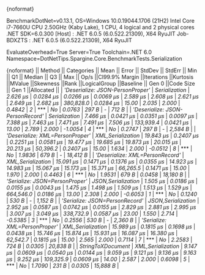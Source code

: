 {noformat}

BenchmarkDotNet=v0.13.1, OS=Windows 10.0.19044.1706 (21H2)
Intel Core i7-7660U CPU 2.50GHz (Kaby Lake), 1 CPU, 4 logical and 2 physical cores
.NET SDK=6.0.300
  [Host]     : .NET 6.0.5 (6.0.522.21309), X64 RyuJIT
  Job-BDXZTS : .NET 6.0.5 (6.0.522.21309), X64 RyuJIT

EvaluateOverhead=True  Server=True  Toolchain=.NET 6.0  
Namespace=DotNetTips.Spargine.Core.BenchmarkTests.Serialization  

{noformat}
||                          Method ||        Categories ||     Mean ||    Error ||   StdDev ||   StdErr ||      Min ||       Q1 ||   Median ||       Q3 ||      Max ||     Op/s ||CI99.9% Margin ||Iterations ||Kurtosis ||MValue ||Skewness ||Rank ||LogicalGroup ||Baseline || Gen 0 ||Code Size || Gen 1 ||Allocated ||
| *'Deserialize: JSON-PersonProper'* |      *Serialization* |  *2.626 μs* | *0.0284 μs* | *0.0266 μs* | *0.0069 μs* |  *2.589 μs* |  *2.608 μs* |  *2.621 μs* |  *2.649 μs* |  *2.682 μs* | *380,828.0* |      *0.0284 μs* |      *15.00* |    *2.035* |  *2.000* |   *0.4842* |    *2* |            *** |       *No* | *0.0763* |     *297 B* |      *-* |     *712 B* |
| *'Deserialize: JSON-PersonRecord'* |      *Serialization* |  *7.466 μs* | *0.0421 μs* | *0.0351 μs* | *0.0097 μs* |  *7.388 μs* |  *7.463 μs* |  *7.471 μs* |  *7.491 μs* |  *7.506 μs* | *133,939.4* |      *0.0421 μs* |      *13.00* |    *2.789* |  *2.000* |  *-1.0054* |    *4* |            *** |       *No* | *0.2747* |     *297 B* |      *-* |   *2,584 B* |
|  *'Deserialize: XML=PersonProper'* |  *XML,Serialization* | *19.843 μs* | *0.2407 μs* | *0.2251 μs* | *0.0581 μs* | *19.477 μs* | *19.685 μs* | *19.873 μs* | *20.015 μs* | *20.213 μs* |  *50,396.2* |      *0.2407 μs* |      *15.00* |    *1.634* |  *2.000* |  *-0.0512* |    *8* |            *** |       *No* | *1.9836* |     *679 B* |      *-* |  *18,412 B* |
|  *'Deserialize: XML=PersonRecord'* |  *XML,Serialization* | *15.091 μs* | *0.1471 μs* | *0.1376 μs* | *0.0355 μs* | *14.923 μs* | *14.983 μs* | *15.067 μs* | *15.173 μs* | *15.371 μs* |  *66,265.5* |      *0.1471 μs* |      *15.00* |    *1.970* |  *2.000* |   *0.4463* |    *6* |            *** |       *No* | *1.9531* |     *679 B* | *0.0458* |  *18,180 B* |
|   *'Serialize: JSON=PersonProper'* | *JSON,Serialization* |  *1.505 μs* | *0.0186 μs* | *0.0155 μs* | *0.0043 μs* |  *1.475 μs* |  *1.498 μs* |  *1.509 μs* |  *1.513 μs* |  *1.529 μs* | *664,546.0* |      *0.0186 μs* |      *13.00* |    *2.308* |  *2.000* |  *-0.6053* |    *1* |            *** |       *No* | *0.1240* |     *530 B* |      *-* |   *1,152 B* |
|   *'Serialize: JSON=PersonRecord'* | *JSON,Serialization* |  *2.952 μs* | *0.0587 μs* | *0.0742 μs* | *0.0155 μs* |  *2.829 μs* |  *2.881 μs* |  *2.995 μs* |  *3.007 μs* |  *3.049 μs* | *338,732.9* |      *0.0587 μs* |      *23.00* |    *1.550* |  *2.714* |  *-0.5385* |    *3* |            *** |       *No* | *0.2556* |     *530 B* |      *-* |   *2,360 B* |
|    *'Serialize: XML=PersonProper'* |  *XML,Serialization* | *15.989 μs* | *0.1815 μs* | *0.1698 μs* | *0.0438 μs* | *15.746 μs* | *15.874 μs* | *15.931 μs* | *16.087 μs* | *16.380 μs* |  *62,542.7* |      *0.1815 μs* |      *15.00* |    *2.565* |  *2.000* |   *0.7114* |    *7* |            *** |       *No* | *2.2583* |     *724 B* | *0.0305* |  *20,838 B* |
|                *StringToXDocument* |  *XML,Serialization* |  *9.147 μs* | *0.0609 μs* | *0.0540 μs* | *0.0144 μs* |  *9.059 μs* |  *9.121 μs* |  *9.136 μs* |  *9.163 μs* |  *9.252 μs* | *109,325.9* |      *0.0609 μs* |      *14.00* |    *2.587* |  *2.000* |   *0.6098* |    *5* |            *** |       *No* | *1.7090* |     *231 B* | *0.0305* |  *15,888 B* |

